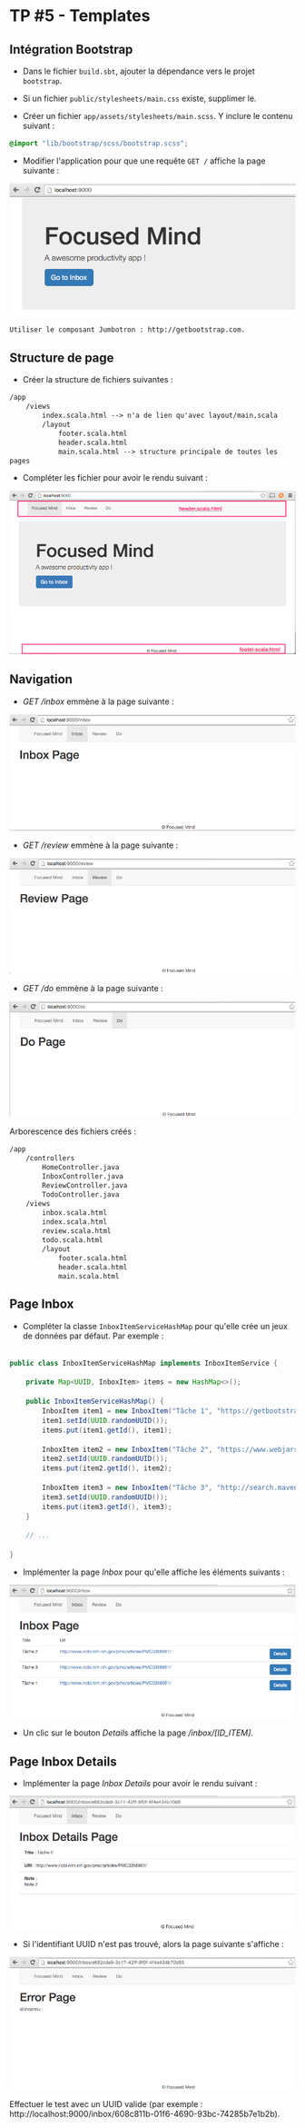 # TP #5 - Templates

## Intégration Bootstrap

* Dans le fichier `build.sbt`, ajouter la dépendance vers le projet `bootstrap`.

* Si un fichier `public/stylesheets/main.css` existe, supplimer le.

* Créer un fichier `app/assets/stylesheets/main.scss`. Y inclure le contenu suivant :

```css
@import "lib/bootstrap/scss/bootstrap.scss";
```

* Modifier l'application pour que une requête `GET /` affiche la page suivante :

![](images/tp-04-welcome.png)

    Utiliser le composant Jumbotron : http://getbootstrap.com.

## Structure de page

* Créer la structure de fichiers suivantes :

```
/app
    /views
        index.scala.html --> n'a de lien qu'avec layout/main.scala
        /layout
            footer.scala.html
            header.scala.html
            main.scala.html --> structure principale de toutes les pages
```


* Compléter les fichier pour avoir le rendu suivant :

![](images/tp-04-header-footer.png)

## Navigation

* _GET /inbox_ emmène à la page suivante :

![](images/tp-04-nav-inbox.png)

* _GET /review_ emmène à la page suivante :

![](images/tp-04-nav-review.png)

* _GET /do_ emmène à la page suivante :

![](images/tp-04-nav-do.png)

Arborescence des fichiers créés :

```
/app
    /controllers
        HomeController.java
        InboxController.java
        ReviewController.java
        TodoController.java
    /views
        inbox.scala.html
        index.scala.html
        review.scala.html
        todo.scala.html
        /layout
            footer.scala.html
            header.scala.html
            main.scala.html
```

## Page Inbox

* Compléter la classe `InboxItemServiceHashMap` pour qu'elle crée un jeux de données par défaut.
Par exemple :

```java

public class InboxItemServiceHashMap implements InboxItemService {

    private Map<UUID, InboxItem> items = new HashMap<>();

    public InboxItemServiceHashMap() {
        InboxItem item1 = new InboxItem("Tâche 1", "https://getbootstrap.com", "Une note sur Bootstrap");
        item1.setId(UUID.randomUUID());
        items.put(item1.getId(), item1);

        InboxItem item2 = new InboxItem("Tâche 2", "https://www.webjars.org", "Une note sur les Webjars");
        item2.setId(UUID.randomUUID());
        items.put(item2.getId(), item2);

        InboxItem item3 = new InboxItem("Tâche 3", "http://search.maven.org/", "Une note sur Maven Central");
        item3.setId(UUID.randomUUID());
        items.put(item3.getId(), item3);
    }
    
    // ...
    
}
```

* Implémenter la page _Inbox_ pour qu'elle affiche les éléments suivants :

![](images/tp-04-inbox-items.png)

* Un clic sur le bouton _Details_ affiche la page _/inbox/[ID_ITEM]_.

## Page Inbox Details

* Implémenter la page _Inbox Details_ pour avoir le rendu suivant :

![](images/tp-04-inbox-details.png)

* Si l'identifiant UUID n'est pas trouvé, alors la page suivante s'affiche :

![](images/tp-04-error.png)

Effectuer le test avec un UUID valide (par exemple : http://localhost:9000/inbox/608c811b-01f6-4690-93bc-74285b7e1b2b).

 